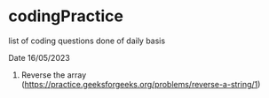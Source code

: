 # codingPractice
list of coding questions done of daily basis

Date 16/05/2023
1. Reverse the array (https://practice.geeksforgeeks.org/problems/reverse-a-string/1)

